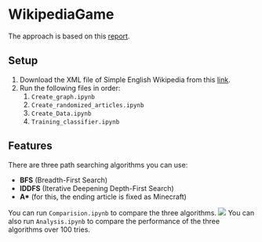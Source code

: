 # WikipediaGame

The approach is based on this [report](https://cs229.stanford.edu/proj2015/309_report.pdf).

## Setup
1. Download the XML file of Simple English Wikipedia from this [link](https://dumps.wikimedia.org/simplewiki/20240220/).
2. Run the following files in order:
    1. `Create_graph.ipynb`
    2. `Create_randomized_articles.ipynb`
    3. `Create_Data.ipynb`
    4. `Training_classifier.ipynb`

## Features
There are three path searching algorithms you can use:
- **BFS** (Breadth-First Search)
- **IDDFS** (Iterative Deepening Depth-First Search)
- **A\*** (for this, the ending article is fixed as Minecraft)

You can run `Comparision.ipynb` to compare the three algorithms.
<img src="Results.png">
You can also run `Analysis.ipynb` to compare the performance of the three algorithms over 100 tries.

